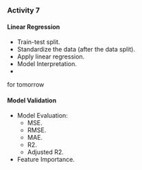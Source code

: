 ### Activity 7 
#### Linear Regression
- Train-test split.
- Standardize the data (after the data split).
- Apply linear regression.
- Model Interpretation.
-
for tomorrow 
#### Model Validation
- Model Evaluation:
  - MSE.
  - RMSE.
  - MAE.
  - R2.
  - Adjusted R2.
- Feature Importance.
